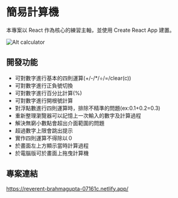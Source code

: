 # 簡易計算機

本專案以 React 作為核心的練習主軸，並使用 Create React App 建置。

![Alt calculator](https://i.imgur.com/2waAYj7.png)

## 開發功能

- 可對數字進行基本的四則運算(+/-/\*/÷/=/clear(c))
- 可對數字進行正負號切換
- 可對數字進行百分比計算(%)
- 可對數字進行開根號計算
- 對浮點數進行四則運算時，排除不精準的問題(ex:0.1+0.2=0.3)
- 重新整理瀏覽器可以記憶上一次輸入的數字及計算過程
- 解決無窮小數點會超出介面範圍的問題
- 超過數字上限會跳出提示
- 實作四則運算不得除以０
- 於畫面左上方顯示當時計算過程
- 於電腦版可於畫面上拖曳計算機

## 專案連結

https://reverent-brahmagupta-07161c.netlify.app/
